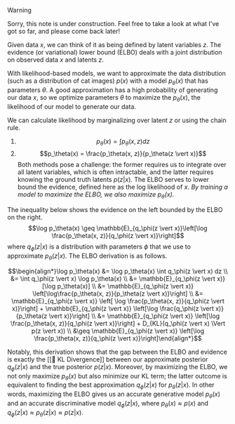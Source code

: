 > [!warning]
> Sorry, this note is under construction. Feel free to take a look at what I've got so far, and please come back later!

Given data $x$, we can think of it as being defined by latent variables $z$. The evidence (or variational) lower bound (ELBO) deals with a joint distribution on observed data $x$ and latents $z$.

With likelihood-based models, we want to approximate the data distribution (such as a distribution of cat images) $p(x)$ with a model $p_\theta(x)$ that has parameters $\theta$. A good approximation has a high probability of generating our data $x$, so we optimize parameters $\theta$ to maximize the $p_\theta(x)$, the likelihood of our model to generate our data.

We can calculate likelihood by marginalizing over latent $z$ or using the chain rule.
1. $$p_\theta(x) = \int p_\theta(x, z) dz$$
2. $$p_\theta(x) = \frac{p_\theta(x, z)}{p_\theta(z \vert x)}$$
Both methods pose a challenge: the former requires us to integrate over all latent variables, which is often intractable, and the latter requires knowing the ground truth latents $p(z|x)$. The ELBO serves to lower bound the evidence, defined here as the log likelihood of $x$. *By training a model to maximize the ELBO, we also maximize $p_\theta(x)$.*

The inequality below shows the evidence on the left bounded by the ELBO on the right. $$\log p_\theta(x) \geq \mathbb{E}_{q_\phi(z \vert x)}\left[\log \frac{p_\theta(x, z)}{q_\phi(z \vert x)}\right]$$
where $q_\phi(z \vert x)$ is a distribution with parameters $\phi$ that we use to approximate $p_\theta(z \vert x)$. The ELBO derivation is as follows.

$$\begin{align*}\log p_\theta(x) &= \log p_\theta(x) \int q_\phi(z \vert x) dz \\ &= \int q_\phi(z \vert x) \log p_\theta(x) \\ &= \mathbb{E}_{q_\phi(z \vert x)}[\log p_\theta(x)] \\ &= \mathbb{E}_{q_\phi(z \vert x)} \left[\log\frac{p_\theta(x, z)}{p_\theta(z \vert x)}\right] \\ &= \mathbb{E}_{q_\phi(z \vert x)} \left[ \log \frac{p_\theta(x, z)}{q_\phi(z \vert x)}\right] + \mathbb{E}_{q_\phi(z \vert x)} \left[\log \frac{q_\phi(z \vert x)}{p_\theta(z \vert x)}\right] \\ &= \mathbb{E}_{q_\phi(z \vert x)} \left[\log \frac{p_\theta(x, z)}{q_\phi(z \vert x)}\right] + D_{KL}(q_\phi(z \vert x) \Vert p(z \vert x)) \\ &\geq \mathbb{E}_{q_\phi(z \vert x)} \left[\log \frac{p_\theta(x, z)}{q_\phi(z \vert x)}\right]\end{align*}$$

Notably, this derivation shows that the gap between the ELBO and evidence is exactly the [[📏 KL Divergence]] between our approximate posterior $q_\phi(z \vert x)$ and the true posterior $p(z \vert x)$. Moreover, by maximizing the ELBO, we not only maximize $p_\theta(x)$ but also minimize our KL term; the latter outcome is equivalent to finding the best approximation $q_\phi(z \vert x)$ for $p_\theta(z \vert x)$. In other words, maximizing the ELBO gives us an accurate generative model $p_\theta(x)$ and an accurate discriminative model $q_\phi(z \vert x)$, where $p_\theta(x) \approx p(x)$ and $q_\phi(z \vert x) \approx p_\theta(z \vert x) \approx p(z \vert x)$.